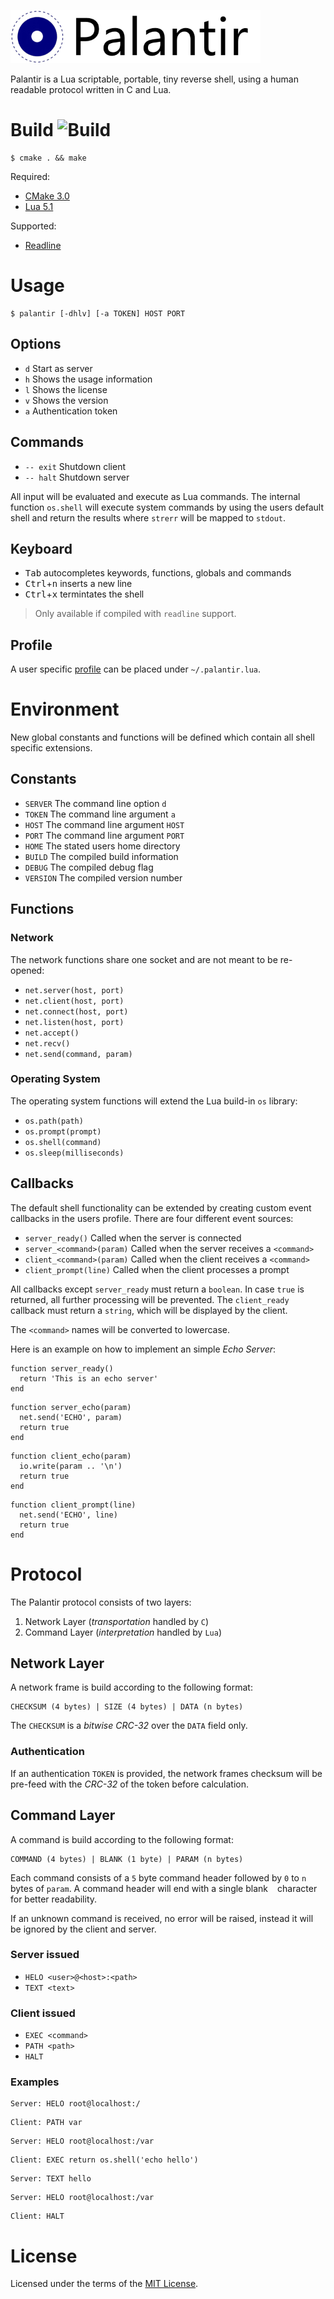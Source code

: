 ![Palantir](doc/palantir.png)

Palantir is a Lua scriptable, portable, tiny reverse shell, using a human
readable protocol written in C and Lua.

# Build ![Build](https://img.shields.io/travis/cuhsat/palantir.svg)
```
$ cmake . && make
```

Required:
* [CMake 3.0](https://cmake.org)
* [Lua 5.1](https://www.lua.org)

Supported:
* [Readline](https://cnswww.cns.cwru.edu/php/chet/readline/rltop.html)

# Usage
```
$ palantir [-dhlv] [-a TOKEN] HOST PORT
```

## Options
* `d` Start as server
* `h` Shows the usage information
* `l` Shows the license
* `v` Shows the version
* `a` Authentication token

## Commands
* `-- exit` Shutdown client
* `-- halt` Shutdown server

All input will be evaluated and execute as Lua commands. The internal function
`os.shell` will execute system commands by using the users default shell and
return the results where `strerr` will be mapped to `stdout`.

## Keyboard
* <kbd>Tab</kbd> autocompletes keywords, functions, globals and commands
* <kbd>Ctrl</kbd>+<kbd>n</kbd> inserts a new line
* <kbd>Ctrl</kbd>+<kbd>x</kbd> termintates the shell

> Only available if compiled with `readline` support.

## Profile
A user specific [profile](https://www.github.com/cuhsat/palantir-profile) can 
be placed under `~/.palantir.lua`.

# Environment
New global constants and functions will be defined which contain all shell
specific extensions.

## Constants
* `SERVER`  The command line option `d`
* `TOKEN`   The command line argument `a`
* `HOST`    The command line argument `HOST`
* `PORT`    The command line argument `PORT`
* `HOME`    The stated users home directory
* `BUILD`   The compiled build information
* `DEBUG`   The compiled debug flag
* `VERSION` The compiled version number

## Functions

### Network
The network functions share one socket and are not meant to be re-opened:

* `net.server(host, port)`
* `net.client(host, port)`
* `net.connect(host, port)`
* `net.listen(host, port)`
* `net.accept()`
* `net.recv()`
* `net.send(command, param)`

### Operating System
The operating system functions will extend the Lua build-in `os` library:

* `os.path(path)`
* `os.prompt(prompt)`
* `os.shell(command)`
* `os.sleep(milliseconds)`

## Callbacks
The default shell functionality can be extended by creating custom event
callbacks in the users profile. There are four different event sources:

* `server_ready()`          Called when the server is connected
* `server_<command>(param)` Called when the server receives a `<command>`
* `client_<command>(param)` Called when the client receives a `<command>`
* `client_prompt(line)`     Called when the client processes a prompt

All callbacks except `server_ready` must return a `boolean`. In case `true`
is returned, all further processing will be prevented. The `client_ready`
callback must return a `string`, which will be displayed by the client.

The `<command>` names will be converted to lowercase.

Here is an example on how to implement an simple _Echo Server_:
```
function server_ready()
  return 'This is an echo server'
end
```
```
function server_echo(param)
  net.send('ECHO', param)
  return true
end
```
```
function client_echo(param)
  io.write(param .. '\n')
  return true
end
```
```
function client_prompt(line)
  net.send('ECHO', line)
  return true
end
```

# Protocol
The Palantir protocol consists of two layers:

1. Network Layer (_transportation_ handled by `C`)
2. Command Layer (_interpretation_ handled by `Lua`)

## Network Layer
A network frame is build according to the following format:
```
CHECKSUM (4 bytes) | SIZE (4 bytes) | DATA (n bytes)
```
The `CHECKSUM` is a _bitwise CRC-32_ over the `DATA` field only.

### Authentication
If an authentication `TOKEN` is provided, the network frames checksum will be
pre-feed with the _CRC-32_ of the token before calculation.

## Command Layer
A command is build according to the following format:
```
COMMAND (4 bytes) | BLANK (1 byte) | PARAM (n bytes)
```
Each command consists of a `5` byte command header followed by `0` to `n`
bytes of `param`. A command header will end with a single blank ` ` character
for better readability.

If an unknown command is received, no error will be raised, instead it will be
ignored by the client and server.

### Server issued
* `HELO <user>@<host>:<path>`
* `TEXT <text>`

### Client issued
* `EXEC <command>`
* `PATH <path>`
* `HALT`

### Examples
```
Server: HELO root@localhost:/
```
```
Client: PATH var
```

```
Server: HELO root@localhost:/var
```
```
Client: EXEC return os.shell('echo hello')
```
```
Server: TEXT hello
```

```
Server: HELO root@localhost:/var
```
```
Client: HALT
```

# License
Licensed under the terms of the [MIT License](LICENSE).
